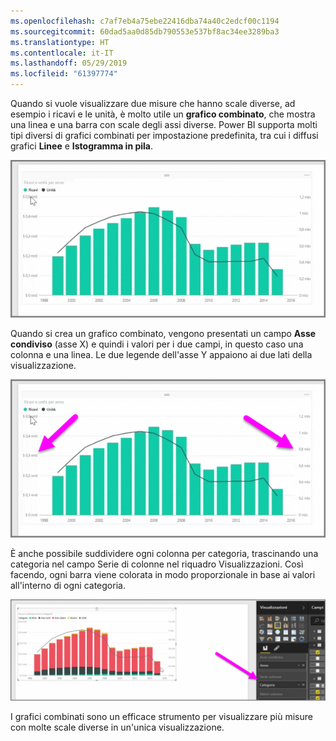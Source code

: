 ```yaml
---
ms.openlocfilehash: c7af7eb4a75ebe22416dba74a40c2edcf00c1194
ms.sourcegitcommit: 60dad5aa0d85db790553e537bf8ac34ee3289ba3
ms.translationtype: HT
ms.contentlocale: it-IT
ms.lasthandoff: 05/29/2019
ms.locfileid: "61397774"
---
```

Quando si vuole visualizzare due misure che hanno scale diverse, ad esempio i ricavi e le unità, è molto utile un **grafico combinato**, che mostra una linea e una barra con scale degli assi diverse. Power BI supporta molti tipi diversi di grafici combinati per impostazione predefinita, tra cui i diffusi grafici **Linee** e **Istogramma in pila**.

![](media/3-3-create-combination-charts/3-3_1.png)

Quando si crea un grafico combinato, vengono presentati un campo **Asse condiviso** (asse X) e quindi i valori per i due campi, in questo caso una colonna e una linea. Le due legende dell'asse Y appaiono ai due lati della visualizzazione.

![](media/3-3-create-combination-charts/3-3_2.png)

È anche possibile suddividere ogni colonna per categoria, trascinando una categoria nel campo Serie di colonne nel riquadro Visualizzazioni. Così facendo, ogni barra viene colorata in modo proporzionale in base ai valori all'interno di ogni categoria.

![](media/3-3-create-combination-charts/3-3_3.png)

I grafici combinati sono un efficace strumento per visualizzare più misure con molte scale diverse in un'unica visualizzazione.

